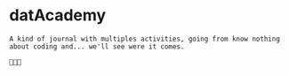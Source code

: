# datAcademy

    A kind of journal with multiples activities, going from know nothing about coding and... we'll see were it comes.

    🎈🎈🎈